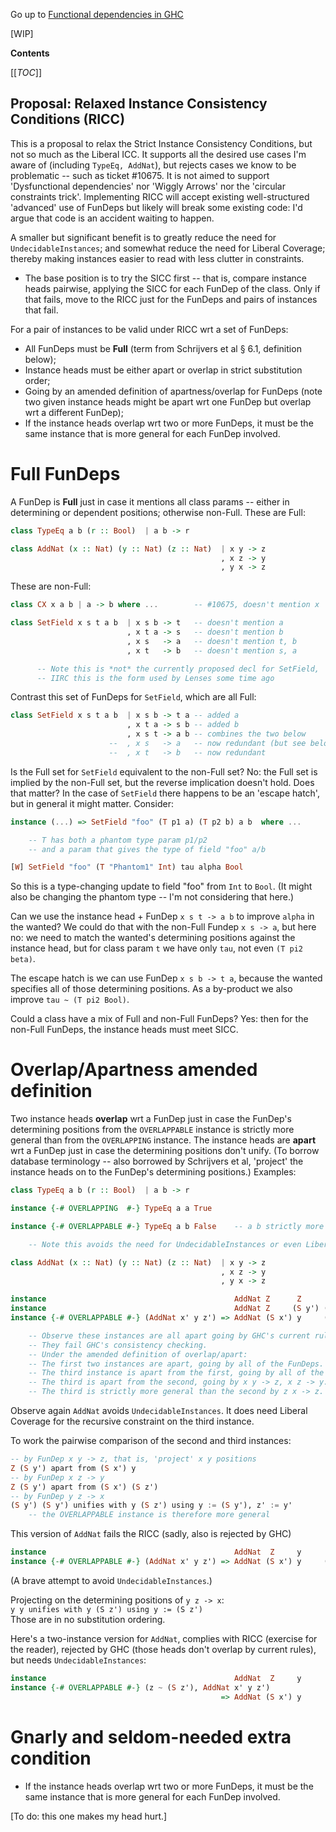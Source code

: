 Go up to [Functional dependencies in GHC](https://gitlab.haskell.org/ghc/ghc/-/wikis/Functional-dependencies-in-GHC)

[WIP]

**Contents**

[[_TOC_]]

## Proposal: Relaxed Instance Consistency Conditions (RICC)

This is a proposal to relax the Strict Instance Consistency Conditions, but not so much as the Liberal ICC. It supports all the desired use cases I'm aware of (including `TypeEq, AddNat`), but rejects cases we know to be problematic -- such as ticket #10675. It is not aimed to support 'Dysfunctional dependencies' nor 'Wiggly Arrows' nor the 'circular constraints trick'. Implementing RICC will accept existing well-structured 'advanced' use of FunDeps but likely will break some existing code: I'd argue that code is an accident waiting to happen.

A smaller but significant benefit is to greatly reduce the need for `UndecidableInstances`; and somewhat reduce the need for Liberal Coverage; thereby making instances easier to read with less clutter in constraints.

* The base position is to try the SICC first -- that is, compare instance heads pairwise, applying the SICC for each FunDep of the class. Only if that fails, move to the RICC just for the FunDeps and pairs of instances that fail.

For a pair of instances to be valid under RICC wrt a set of FunDeps:

* All FunDeps must be **Full** (term from Schrijvers et al § 6.1, definition below);
* Instance heads must be either apart or overlap in strict substitution order;
* Going by an amended definition of apartness/overlap for FunDeps (note two given instance heads might be apart wrt one FunDep but overlap wrt a different FunDep);
* If the instance heads overlap wrt two or more FunDeps, it must be the same instance that is more general for each FunDep involved.

# Full FunDeps

A FunDep is **Full** just in case it mentions all class params -- either in determining or dependent positions; otherwise non-Full. These are Full:

```haskell
class TypeEq a b (r :: Bool)  | a b -> r

class AddNat (x :: Nat) (y :: Nat) (z :: Nat)  | x y -> z
                                               , x z -> y
                                               , y x -> z
```

These are non-Full:

```haskell
class CX x a b | a -> b where ...        -- #10675, doesn't mention x

class SetField x s t a b  | x s b -> t   -- doesn't mention a
                          , x t a -> s   -- doesn't mention b
                          , x s   -> a   -- doesn't mention t, b
                          , x t   -> b   -- doesn't mention s, a

      -- Note this is *not* the currently proposed decl for SetField,
      -- IIRC this is the form used by Lenses some time ago
```

Contrast this set of FunDeps for `SetField`, which are all Full:

```haskell
class SetField x s t a b  | x s b -> t a -- added a
                          , x t a -> s b -- added b
                          , x s t -> a b -- combines the two below
                      --  , x s   -> a   -- now redundant (but see below)
                      --  , x t   -> b   -- now redundant

```

Is the Full set for `SetField` equivalent to the non-Full set? No: the Full set is implied by the non-Full set, but the reverse implication doesn't hold. Does that matter? In the case of `SetField` there happens to be an 'escape hatch', but in general it might matter. Consider:

```haskell
instance (...) => SetField "foo" (T p1 a) (T p2 b) a b  where ...

    -- T has both a phantom type param p1/p2
    -- and a param that gives the type of field "foo" a/b

[W] SetField "foo" (T "Phantom1" Int) tau alpha Bool
```

So this is a type-changing update to field "foo" from `Int` to `Bool`. (It might also be changing the phantom type -- I'm not considering that here.)

Can we use the instance head + FunDep `x s t -> a b` to improve `alpha` in the wanted? We could do that with the non-Full Fundep `x s -> a`, but here no: we need to match the wanted's determining positions against the instance head, but for class param `t` we have only `tau`, not even `(T pi2 beta)`.

The escape hatch is we can use FunDep `x s b -> t a`, because the wanted specifies all of those determining positions. As a by-product we also improve `tau ~ (T pi2 Bool)`.

Could a class have a mix of Full and non-Full FunDeps? Yes: then for the non-Full FunDeps, the instance heads must meet SICC.

# Overlap/Apartness amended definition

Two instance heads **overlap** wrt a FunDep just in case the FunDep's determining positions from the `OVERLAPPABLE` instance is strictly more general than from the `OVERLAPPING` instance. The instance heads are **apart** wrt a FunDep just in case the determining positions don't unify. (To borrow database terminology -- also borrowed by Schrijvers et al, 'project' the instance heads on to the FunDep's determining positions.) Examples:

```haskell
class TypeEq a b (r :: Bool)  | a b -> r

instance {-# OVERLAPPING  #-} TypeEq a a True

instance {-# OVERLAPPABLE #-} TypeEq a b False    -- a b strictly more general than a a

    -- Note this avoids the need for UndecidableInstances or even Liberal Coverage

class AddNat (x :: Nat) (y :: Nat) (z :: Nat)  | x y -> z
                                               , x z -> y
                                               , y x -> z

instance                                          AddNat Z      Z      Z
instance                                          AddNat Z     (S y') (S y')
instance {-# OVERLAPPABLE #-} (AddNat x' y z') => AddNat (S x') y     (S z')

    -- Observe these instances are all apart going by GHC's current rules.
    -- They fail GHC's consistency checking.
    -- Under the amended definition of overlap/apart:
    -- The first two instances are apart, going by all of the FunDeps.
    -- The third instance is apart from the first, going by all of the FunDeps.
    -- The third is apart from the second, going by x y -> z, x z -> y.
    -- The third is strictly more general than the second by z x -> z.

```

Observe again `AddNat` avoids `UndecidableInstances`. It does need Liberal Coverage for the recursive constraint on the third instance.

To work the pairwise comparison of the second and third instances:

```haskell
-- by FunDep x y -> z, that is, 'project' x y positions
Z (S y') apart from (S x') y
-- by FunDep x z -> y
Z (S y') apart from (S x') (S z')
-- by FunDep y z -> x
(S y') (S y') unifies with y (S z') using y := (S y'), z' := y'
    -- the OVERLAPPABLE instance is therefore more general
```

This version of `AddNat` fails the RICC (sadly, also is rejected by GHC)

```haskell
instance                                          AddNat  Z     y      y
instance {-# OVERLAPPABLE #-} (AddNat x' y z') => AddNat (S x') y     (S z')
```

(A brave attempt to avoid `UndecidableInstances`.)

Projecting on the determining positions of `y z -> x`:\
`y y unifies with y (S z') using y := (S z')`\
Those are in no substitution ordering.

Here's a two-instance version for `AddNat`, complies with RICC (exercise for the reader), rejected by GHC (those heads don't overlap by current rules), but needs `UndecidableInstances`:

```haskell
instance                                          AddNat  Z     y      y
instance {-# OVERLAPPABLE #-} (z ~ (S z'), AddNat x' y z')
                                               => AddNat (S x') y      z
```

# Gnarly and seldom-needed extra condition

* If the instance heads overlap wrt two or more FunDeps, it must be the same instance that is more general for each FunDep involved.

[To do: this one makes my head hurt.]